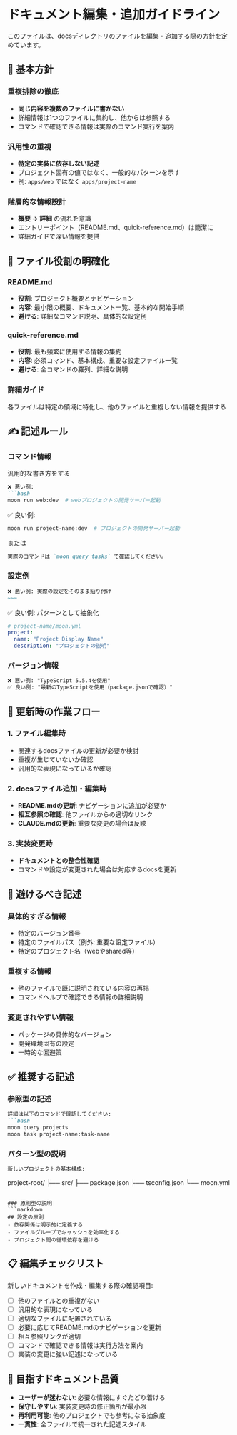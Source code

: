 # ドキュメント編集・追加ガイドライン

このファイルは、docsディレクトリのファイルを編集・追加する際の方針を定めています。

## 🎯 基本方針

### 重複排除の徹底
- **同じ内容を複数のファイルに書かない**
- 詳細情報は1つのファイルに集約し、他からは参照する
- コマンドで確認できる情報は実際のコマンド実行を案内

### 汎用性の重視
- **特定の実装に依存しない記述**
- プロジェクト固有の値ではなく、一般的なパターンを示す
- 例: `apps/web` ではなく `apps/project-name`

### 階層的な情報設計
- **概要 → 詳細** の流れを意識
- エントリーポイント（README.md、quick-reference.md）は簡潔に
- 詳細ガイドで深い情報を提供

## 📁 ファイル役割の明確化

### README.md
- **役割**: プロジェクト概要とナビゲーション
- **内容**: 最小限の概要、ドキュメント一覧、基本的な開始手順
- **避ける**: 詳細なコマンド説明、具体的な設定例

### quick-reference.md
- **役割**: 最も頻繁に使用する情報の集約
- **内容**: 必須コマンド、基本構成、重要な設定ファイル一覧
- **避ける**: 全コマンドの羅列、詳細な説明

### 詳細ガイド
各ファイルは特定の領域に特化し、他のファイルと重複しない情報を提供する

## ✍️ 記述ルール

### コマンド情報

汎用的な書き方をする

```markdown
❌ 悪い例:
```bash
moon run web:dev  # webプロジェクトの開発サーバー起動
```

✅ 良い例:
```bash
moon run project-name:dev  # プロジェクトの開発サーバー起動
```

または

```markdown
実際のコマンドは `moon query tasks` で確認してください。
```

### 設定例
```markdown
❌ 悪い例: 実際の設定をそのまま貼り付け
~~~
```

✅ 良い例: パターンとして抽象化
```yaml
# project-name/moon.yml
project:
  name: "Project Display Name"
  description: "プロジェクトの説明"
```

### バージョン情報
```markdown
❌ 悪い例: "TypeScript 5.5.4を使用"
✅ 良い例: "最新のTypeScriptを使用（package.jsonで確認）"
```

## 🔄 更新時の作業フロー

### 1. ファイル編集時
- 関連するdocsファイルの更新が必要か検討
- 重複が生じていないか確認
- 汎用的な表現になっているか確認

### 2. docsファイル追加・編集時
- **README.mdの更新**: ナビゲーションに追加が必要か
- **相互参照の確認**: 他ファイルからの適切なリンク
- **CLAUDE.mdの更新**: 重要な変更の場合は反映

### 3. 実装変更時
- **ドキュメントとの整合性確認**
- コマンドや設定が変更された場合は対応するdocsを更新

## 🚫 避けるべき記述

### 具体的すぎる情報
- 特定のバージョン番号
- 特定のファイルパス（例外: 重要な設定ファイル）
- 特定のプロジェクト名（webやshared等）

### 重複する情報
- 他のファイルで既に説明されている内容の再掲
- コマンドヘルプで確認できる情報の詳細説明

### 変更されやすい情報
- パッケージの具体的なバージョン
- 開発環境固有の設定
- 一時的な回避策

## ✅ 推奨する記述

### 参照型の記述
```markdown
詳細は以下のコマンドで確認してください:
```bash
moon query projects
moon task project-name:task-name
```

### パターン型の説明
```markdown
新しいプロジェクトの基本構成:
```
project-root/
├── src/
├── package.json
├── tsconfig.json
└── moon.yml
```

### 原則型の説明
```markdown
## 設定の原則
- 依存関係は明示的に定義する
- ファイルグループでキャッシュを効率化する
- プロジェクト間の循環依存を避ける
```

## 📋 編集チェックリスト

新しいドキュメントを作成・編集する際の確認項目:

- [ ] 他のファイルとの重複がない
- [ ] 汎用的な表現になっている
- [ ] 適切なファイルに配置されている
- [ ] 必要に応じてREADME.mdのナビゲーションを更新
- [ ] 相互参照リンクが適切
- [ ] コマンドで確認できる情報は実行方法を案内
- [ ] 実装の変更に強い記述になっている

## 🎯 目指すドキュメント品質

- **ユーザーが迷わない**: 必要な情報にすぐたどり着ける
- **保守しやすい**: 実装変更時の修正箇所が最小限
- **再利用可能**: 他のプロジェクトでも参考になる抽象度
- **一貫性**: 全ファイルで統一された記述スタイル
